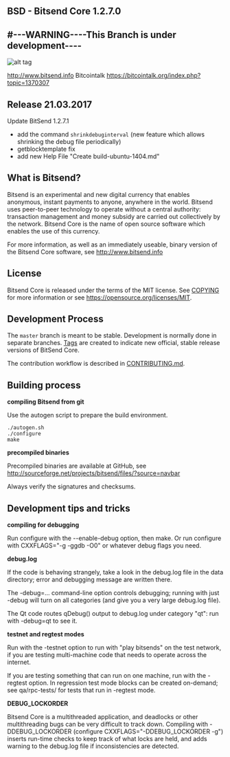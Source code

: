 ## BSD - Bitsend Core 1.2.7.0
#---WARNING----This Branch is under development----
----------------
![alt tag](https://dl.dropboxusercontent.com/u/21000833/Bitsend/Website/Splash.png)

 http://www.bitsend.info 
 Bitcointalk https://bitcointalk.org/index.php?topic=1370307
 

Release 21.03.2017
----------------
Update BitSend 1.2.7.1
- add the command `shrinkdebuginterval` (new feature which allows shrinking the debug file periodically)
- getblocktemplate fix
- add new Help File "Create build-ubuntu-1404.md"


What is Bitsend?
----------------

Bitsend is an experimental and new digital currency that enables anonymous, instant
payments to anyone, anywhere in the world. Bitsend uses peer-to-peer technology
to operate without a central authority: transaction management and money subsidy
are carried out collectively by the network. Bitsend Core is the name of open
source software which enables the use of this currency.

For more information, as well as an immediately useable, binary version of
the Bitsend Core software, see http://www.bitsend.info

License
-------

Bitsend Core is released under the terms of the MIT license. See [COPYING](COPYING) for more
information or see https://opensource.org/licenses/MIT.

Development Process
-------------------

The `master` branch is meant to be stable. Development is normally done in separate branches.
[Tags](https://github.com/LIMXTEC/BitSend/tags) are created to indicate new official,
stable release versions of BitSend Core.

The contribution workflow is described in [CONTRIBUTING.md](CONTRIBUTING.md).


Building process
-----------------

**compiling Bitsend from git**

Use the autogen script to prepare the build environment.

    ./autogen.sh
    ./configure
    make

**precompiled binaries**

Precompiled binaries are available at GitHub, see
http://sourceforge.net/projects/bitsend/files/?source=navbar

Always verify the signatures and checksums.


Development tips and tricks
---------------------------

**compiling for debugging**

Run configure with the --enable-debug option, then make. Or run configure with
CXXFLAGS="-g -ggdb -O0" or whatever debug flags you need.

**debug.log**

If the code is behaving strangely, take a look in the debug.log file in the data directory;
error and debugging message are written there.

The -debug=... command-line option controls debugging; running with just -debug will turn
on all categories (and give you a very large debug.log file).

The Qt code routes qDebug() output to debug.log under category "qt": run with -debug=qt
to see it.

**testnet and regtest modes**

Run with the -testnet option to run with "play bitsends" on the test network, if you
are testing multi-machine code that needs to operate across the internet.

If you are testing something that can run on one machine, run with the -regtest option.
In regression test mode blocks can be created on-demand; see qa/rpc-tests/ for tests
that run in -regtest mode.

**DEBUG_LOCKORDER**

Bitsend Core is a multithreaded application, and deadlocks or other multithreading bugs
can be very difficult to track down. Compiling with -DDEBUG_LOCKORDER (configure
CXXFLAGS="-DDEBUG_LOCKORDER -g") inserts run-time checks to keep track of what locks
are held, and adds warning to the debug.log file if inconsistencies are detected.
